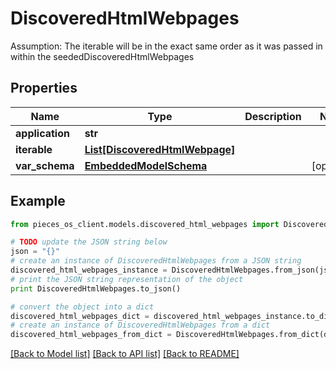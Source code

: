 # DiscoveredHtmlWebpages

Assumption: The iterable will be in the exact same order as it was passed in within the seededDiscoveredHtmlWebpages

## Properties
Name | Type | Description | Notes
------------ | ------------- | ------------- | -------------
**application** | **str** |  | 
**iterable** | [**List[DiscoveredHtmlWebpage]**](DiscoveredHtmlWebpage.md) |  | 
**var_schema** | [**EmbeddedModelSchema**](EmbeddedModelSchema.md) |  | [optional] 

## Example

```python
from pieces_os_client.models.discovered_html_webpages import DiscoveredHtmlWebpages

# TODO update the JSON string below
json = "{}"
# create an instance of DiscoveredHtmlWebpages from a JSON string
discovered_html_webpages_instance = DiscoveredHtmlWebpages.from_json(json)
# print the JSON string representation of the object
print DiscoveredHtmlWebpages.to_json()

# convert the object into a dict
discovered_html_webpages_dict = discovered_html_webpages_instance.to_dict()
# create an instance of DiscoveredHtmlWebpages from a dict
discovered_html_webpages_from_dict = DiscoveredHtmlWebpages.from_dict(discovered_html_webpages_dict)
```
[[Back to Model list]](../README.md#documentation-for-models) [[Back to API list]](../README.md#documentation-for-api-endpoints) [[Back to README]](../README.md)


